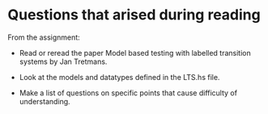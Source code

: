 # Questions that arised during reading 
From the assignment: 

- Read or reread the paper Model based testing with labelled transition systems by Jan
Tretmans.

- Look at the models and datatypes defined in the LTS.hs file.

- Make a list of questions on specific points that cause difficulty of understanding.
